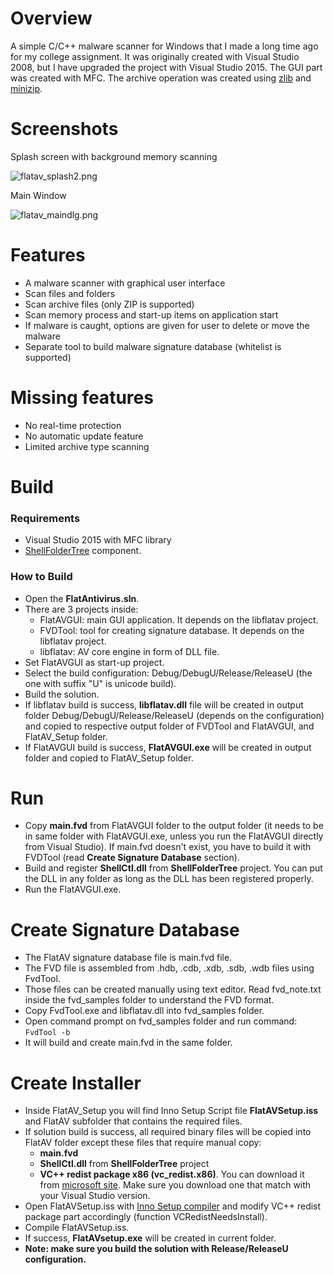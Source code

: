 # Overview #

A simple C/C++ malware scanner for Windows that I made a long time ago for my college assignment. It was originally created with Visual Studio 2008, but I have upgraded the project with Visual Studio 2015. The GUI part was created with MFC. The archive operation was created using [zlib](http://www.zlib.net/) and [minizip](http://www.winimage.com/zLibDll/minizip.html).

# Screenshots #

Splash screen with background memory scanning

![flatav_splash2.png](http://i62.tinypic.com/30njd5v.jpg)

Main Window

![flatav_maindlg.png](http://i63.tinypic.com/65ygyd.jpg)

# Features #

* A malware scanner with graphical user interface
* Scan files and folders
* Scan archive files (only ZIP is supported)
* Scan memory process and start-up items on application start
* If malware is caught, options are given for user to delete or move the malware
* Separate tool to build malware signature database (whitelist is supported)

# Missing features #

* No real-time protection
* No automatic update feature
* Limited archive type scanning


# Build #

### Requirements ###

* Visual Studio 2015 with MFC library
* [ShellFolderTree](https://github.com/s101d1/ShellFolderTree) component.

### How to Build ###

* Open the **FlatAntivirus.sln**.
* There are 3 projects inside:
    * FlatAVGUI: main GUI application. It depends on the libflatav project.
    * FVDTool: tool for creating signature database. It depends on the libflatav project.
    * libflatav: AV core engine in form of DLL file.
* Set FlatAVGUI as start-up project.
* Select the build configuration: Debug/DebugU/Release/ReleaseU (the one with suffix "U" is unicode build).
* Build the solution.
* If libflatav build is success, **libflatav.dll** file will be created in output folder Debug/DebugU/Release/ReleaseU (depends on the configuration) and copied to respective output folder of FVDTool and FlatAVGUI, and FlatAV_Setup folder.
* If FlatAVGUI build is success, **FlatAVGUI.exe** will be created in output folder and copied to FlatAV_Setup folder.


# Run #

* Copy **main.fvd** from FlatAVGUI folder to the output folder (it needs to be in same folder with FlatAVGUI.exe, unless you run the FlatAVGUI directly from Visual Studio). If main.fvd doesn't exist, you have to build it with FVDTool (read **Create Signature Database** section).
* Build and register **ShellCtl.dll** from **ShellFolderTree** project. You can put the DLL in any folder as long as the DLL has been registered properly.
* Run the FlatAVGUI.exe.


# Create Signature Database #

* The FlatAV signature database file is main.fvd file.
* The FVD file is assembled from .hdb, .cdb, .xdb, .sdb, .wdb files using FvdTool.
* Those files can be created manually using text editor. Read fvd_note.txt inside the fvd_samples folder to understand the FVD format.
* Copy FvdTool.exe and libflatav.dll into fvd_samples folder.
* Open command prompt on fvd_samples folder and run command: `FvdTool -b`
* It will build and create main.fvd in the same folder.


# Create Installer #

* Inside FlatAV_Setup you will find Inno Setup Script file **FlatAVSetup.iss** and FlatAV subfolder that contains the required files.
* If solution build is success, all required binary files will be copied into FlatAV folder except these files that require manual copy: 
    * **main.fvd**
    * **ShellCtl.dll** from **ShellFolderTree** project
    * **VC++ redist package x86 (vc_redist.x86)**. You can download it from [microsoft site](http://support.microsoft.com/kb/2019667). Make sure you download one that match with your Visual Studio version.
* Open FlatAVSetup.iss with [Inno Setup compiler](http://www.jrsoftware.org/isinfo.php) and modify VC++ redist package part accordingly (function VCRedistNeedsInstall).
* Compile FlatAVSetup.iss.
* If success, **FlatAVsetup.exe** will be created in current folder.
* **Note: make sure you build the solution with Release/ReleaseU configuration.**
